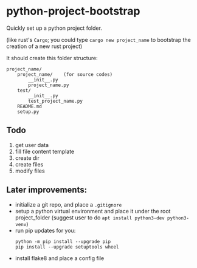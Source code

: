 # python-project-bootstrap

Quickly set up a python project folder.

(like rust's `Cargo`; you could type `cargo new project_name` to bootstrap the creation of a new rust project)

It should create this folder structure:
```
project_name/
    project_name/    (for source codes)
        __init__.py
        project_name.py
    test/
        __init__.py
        test_project_name.py
    README.md
    setup.py
```


## Todo

1. get user data
1. fill file content template
1. create dir
1. create files
1. modify files


## Later improvements:
- initialize a git repo, and place a `.gitignore`
- setup a python virtual environment and place it under the root project_folder (suggest user to do `apt install python3-dev python3-venv`)
- run pip updates for you:
    ```
    python -m pip install --upgrade pip
    pip install --upgrade setuptools wheel
    ```
- install flake8 and place a config file

